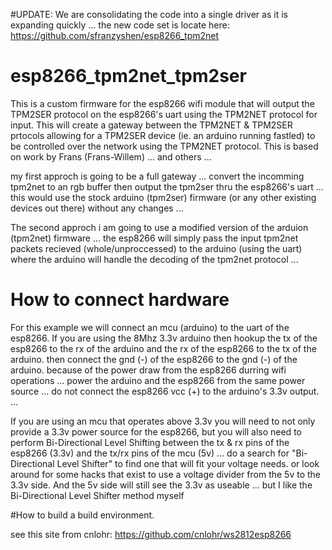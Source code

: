 #UPDATE: 
We are consolidating the code into a single driver as it is expanding quickly ... the new code set is locate here:
https://github.com/sfranzyshen/esp8266_tpm2net 

# esp8266_tpm2net_tpm2ser

This is a custom firmware for the esp8266 wifi module that will output the TPM2SER protocol on the esp8266's uart using the TPM2NET protocol for input. This will create a gateway between the TPM2NET & TPM2SER prtocols allowing for a TPM2SER device (ie. an arduino running fastled) to be controlled over the network using the TPM2NET protocol. This is based on work by Frans (Frans-Willem) ... and others ...

my first approch is going to be a full gateway ... convert the incomming tpm2net to an rgb buffer then output the tpm2ser thru the esp8266's uart ... this would use the stock arduino (tpm2ser) firmware (or any other existing devices out there) without any changes ...

The second approch i am going to use a modified version of the arduion (tpm2net) firmware ... the esp8266 will simply pass the input tpm2net packets recieved (whole/unproccessed) to the arduino (using the uart) where the arduino will handle the decoding of the tpm2net protocol ...

# How to connect hardware
For this example we will connect an mcu (arduino) to the uart of the esp8266. If you are using the 8Mhz 3.3v arduino then hookup the tx of the esp8266 to the rx of the arduino and the rx of the esp8266 to the tx of the arduino. then connect the gnd (-) of the esp8266 to the gnd (-) of the arduino. because of the power draw from the esp8266 durring wifi operations ... power the arduino and the esp8266 from the same power source ... do not connect the esp8266 vcc (+) to the arduino's 3.3v output. ...

If you are using an mcu that operates above 3.3v you will need to not only provide a 3.3v power source for the esp8266, but you will also need to perform Bi-Directional Level Shifting between the tx & rx pins of the esp8266 (3.3v) and the tx/rx pins of the mcu (5v) ... do a search for "Bi-Directional Level Shifter" to find one that will fit your voltage needs. or look around for some hacks that exist to use a voltage divider from the 5v to the 3.3v side. And the 5v side will still see the 3.3v as useable ... but I like the Bi-Directional Level Shifter method myself

#How to build a build environment.

see this site from cnlohr: https://github.com/cnlohr/ws2812esp8266
